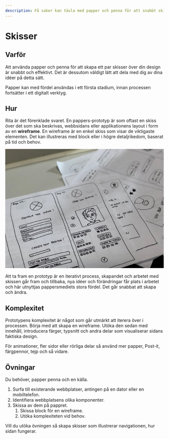 ```yaml
---
description: Få saker kan tävla med papper och penna för att snabbt skissa något.
---
```


# Skisser

## Varför

Att använda papper och penna för att skapa ett par skisser över din design är snabbt och effektivt. Det är dessutom väldigt lätt att dela med dig av dina idéer på detta sätt.

Papper kan med fördel användas i ett första stadium, innan processen fortsätter i ett digitalt verktyg.

## Hur

Rita är det förenklade svaret. En pappers-prototyp är som oftast en skiss över det som ska beskrivas, webbsidans eller applikationens layout i form av en **wireframe**. En wireframe är en enkel skiss som visar de viktigaste elementen. Det kan illustreras med block eller i högre detaljrikedom, baserat på tid och behov. 

![Mobil pappers-prototyp ](../.gitbook/assets/amelie-mourichon-zvduq0-opsy-unsplash.jpg)

Att ta fram en prototyp är en iterativt process, skapandet och arbetet med skissen går fram och tillbaka, nya idéer och förändringar får plats i arbetet och här utnyttjas pappersmediets stora fördel. Det går snabbat att skapa och ändra.

## Komplexitet

Prototypens komplexitet är något som går utmärkt att iterera över i processen. Börja med att skapa en wireframe. Utöka den sedan med innehåll, introducera färger, typsnitt och andra delar som visualiserar sidans faktiska design.

För animationer, fler sidor eller rörliga delar så använd mer papper, Post-it, färgpennor, tejp och så vidare.

## Övningar

Du behöver, papper penna och en källa. 

1. Surfa till existerande webbplatser, antingen på en dator eller en mobiltelefon.
2. Identifiera webbplatsens olika komponenter.
3. Skissa av dem på pappret.
   1. Skissa block för en wireframe.
   2. Utöka komplexiteten vid behov.

Vill du utöka övningen så skapa skisser som illustrerar navigationen, hur sidan fungerar.



